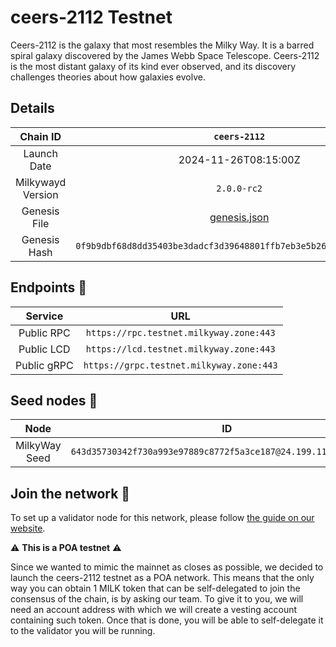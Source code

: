 # ceers-2112 Testnet

Ceers-2112 is the galaxy that most resembles the Milky Way. It is a barred spiral galaxy discovered by the James Webb
Space Telescope. Ceers-2112 is the most distant galaxy of its kind ever observed, and its discovery challenges theories
about how galaxies evolve.

## Details

|     Chain ID      |                            `ceers-2112`                            |
|:-----------------:|:------------------------------------------------------------------:|
|    Launch Date    |                        2024-11-26T08:15:00Z                        |
| Milkywayd Version |                            `2.0.0-rc2`                             |
|   Genesis File    |              [genesis.json](ceers-2112/genesis.json)               |
|   Genesis Hash    | `0f9b9dbf68d8dd35403be3dadcf3d39648801ffb7eb3e5b2667bc92a1d468ebf` |

## Endpoints 🎯

|   Service   |                   URL                    |
|:-----------:|:----------------------------------------:|
| Public RPC  | `https://rpc.testnet.milkyway.zone:443`  |
| Public LCD  | `https://lcd.testnet.milkyway.zone:443`  |
| Public gRPC | `https://grpc.testnet.milkyway.zone:443` |

## Seed nodes 🌱

|     Node      |                               ID                                |
|:-------------:|:---------------------------------------------------------------:|
| MilkyWay Seed | `643d35730342f730a993e97889c8772f5a3ce187@24.199.113.179:26656` |

## Join the network 📜

To set up a validator node for this network, please
follow [the guide on our website](https://docs.milkyway.zone/modular-restaking/guides/consensus/validator-node).

⚠ **This is a POA testnet** ⚠

Since we wanted to mimic the mainnet as closes as possible, we decided to launch the ceers-2112 testnet as a POA
network. This means that the only way you can obtain 1 MILK token that can be self-delegated to join the consensus of
the chain, is by asking our team. To give it to you, we will need an account address with which we will create a vesting
account containing such token. Once that is done, you will be able to self-delegate it to the validator you will be
running. 